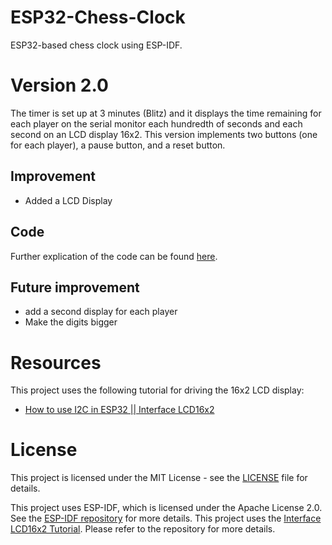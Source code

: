 # ESP32-Chess-Clock
ESP32-based chess clock using ESP-IDF.

# Version 2.0
The timer is set up at 3 minutes (Blitz) and it displays the time remaining for each player on the serial monitor each hundredth of seconds and each second on an LCD display 16x2. This version implements two buttons (one for each player), a pause button, and a reset button.

## Improvement
- Added a LCD Display

## Code

Further explication of the code can be found [here](Code.md).

## Future improvement

- add a second display for each player
- Make the digits bigger


# Resources
This project uses the following tutorial for driving the 16x2 LCD display:
- [How to use I2C in ESP32 || Interface LCD16x2](https://controllerstech.com/i2c-in-esp32-esp-idf-lcd-1602/#info_box)

# License

This project is licensed under the MIT License - see the [LICENSE](./LICENSE) file for details.

This project uses ESP-IDF, which is licensed under the Apache License 2.0. See the [ESP-IDF repository](https://github.com/espressif/esp-idf) for more details.
This project uses the [Interface LCD16x2 Tutorial](https://controllerstech.com/i2c-in-esp32-esp-idf-lcd-1602/#info_box). Please refer to the repository for more details.